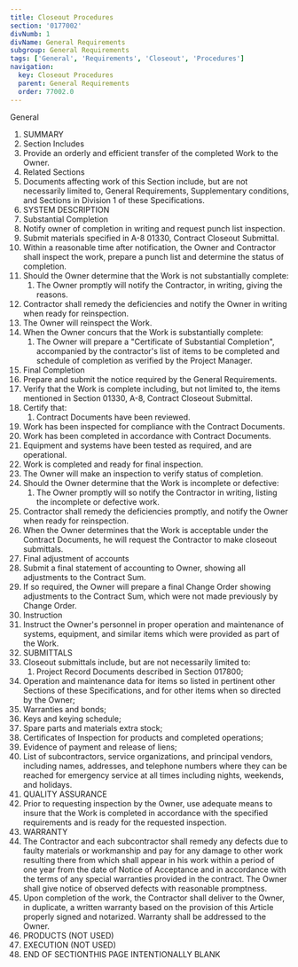 ```yaml
---
title: Closeout Procedures
section: '0177002'
divNumb: 1
divName: General Requirements
subgroup: General Requirements
tags: ['General', 'Requirements', 'Closeout', 'Procedures']
navigation:
  key: Closeout Procedures
  parent: General Requirements
  order: 77002.0
---
```



General
   1. SUMMARY
   1. Section Includes
   1. Provide an orderly and efficient transfer of the completed Work to the Owner.
   1. Related Sections
   1. Documents affecting work of this Section include, but are not necessarily limited to, General Requirements, Supplementary conditions, and Sections in Division 1 of these Specifications.
   1. SYSTEM DESCRIPTION
   1. Substantial Completion
   1. Notify owner of completion in writing and request punch list inspection.
   1. Submit materials specified in A-8 01330, Contract Closeout Submittal.
   1. Within a reasonable time after notification, the Owner and Contractor shall inspect the work, prepare a punch list and determine the status of completion.
   1. Should the Owner determine that the Work is not substantially complete:
      1. The Owner promptly will notify the Contractor, in writing, giving the reasons.
   1. Contractor shall remedy the deficiencies and notify the Owner in writing when ready for reinspection.
   1. The Owner will reinspect the Work.
   1. When the Owner concurs that the Work is substantially complete:
      1. The Owner will prepare a "Certificate of Substantial Completion", accompanied by the contractor's list of items to be completed and schedule of completion as verified by the Project Manager.
   1. Final Completion
   1. Prepare and submit the notice required by the General Requirements.
   1. Verify that the Work is complete including, but not limited to, the items mentioned in Section 01330, A-8, Contract Closeout Submittal.
   1. Certify that:
      1. Contract Documents have been reviewed.
   1. Work has been inspected for compliance with the Contract Documents.
   1. Work has been completed in accordance with Contract Documents.
   1. Equipment and systems have been tested as required, and are operational.
   1. Work is completed and ready for final inspection.
   1. The Owner will make an inspection to verify status of completion.
   1. Should the Owner determine that the Work is incomplete or defective:
      1. The Owner promptly will so notify the Contractor in writing, listing the incomplete or defective work.
   1. Contractor shall remedy the deficiencies promptly, and notify the Owner when ready for reinspection.
   1. When the Owner determines that the Work is acceptable under the Contract Documents, he will request the Contractor to make closeout submittals.
   1. Final adjustment of accounts
   1. Submit a final statement of accounting to Owner, showing all adjustments to the Contract Sum.
   1. If so required, the Owner will prepare a final Change Order showing adjustments to the Contract Sum, which were not made previously by Change Order.
   1. Instruction
   1. Instruct the Owner's personnel in proper operation and maintenance of systems, equipment, and similar items which were provided as part of the Work.
   1. SUBMITTALS
   1. Closeout submittals include, but are not necessarily limited to:
      1. Project Record Documents described in Section 017800;
   1. Operation and maintenance data for items so listed in pertinent other Sections of these Specifications, and for other items when so directed by the Owner;
   1. Warranties and bonds;
   1. Keys and keying schedule;
   1. Spare parts and materials extra stock;
   1. Certificates of Inspection for products and completed operations;
   1. Evidence of payment and release of liens;
   1. List of subcontractors, service organizations, and principal vendors, including names, addresses, and telephone numbers where they can be reached for emergency service at all times including nights, weekends, and holidays.
   1. QUALITY ASSURANCE
   1. Prior to requesting inspection by the Owner, use adequate means to insure that the Work is completed in accordance with the specified requirements and is ready for the requested inspection.
   1. WARRANTY
   1. The Contractor and each subcontractor shall remedy any defects due to faulty materials or workmanship and pay for any damage to other work resulting there from which shall appear in his work within a period of one year from the date of Notice of Acceptance and in accordance with the terms of any special warranties provided in the contract. The Owner shall give notice of observed defects with reasonable promptness.
   1. Upon completion of the work, the Contractor shall deliver to the Owner, in duplicate, a written warranty based on the provision of this Article properly signed and notarized. Warranty shall be addressed to the Owner.
   1. PRODUCTS (NOT USED)
   1. EXECUTION (NOT USED)
1. END OF SECTIONTHIS PAGE INTENTIONALLY BLANK

